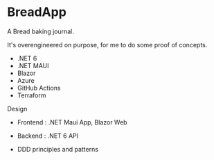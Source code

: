 # BreadApp

A Bread baking journal.

It's overengineered on purpose, for me to do some proof of concepts.

- .NET 6
- .NET MAUI
- Blazor
- Azure
- GitHub Actions
- Terraform
 

Design

- Frontend : .NET Maui App, Blazor Web

- Backend : .NET 6 API 

- DDD principles and patterns